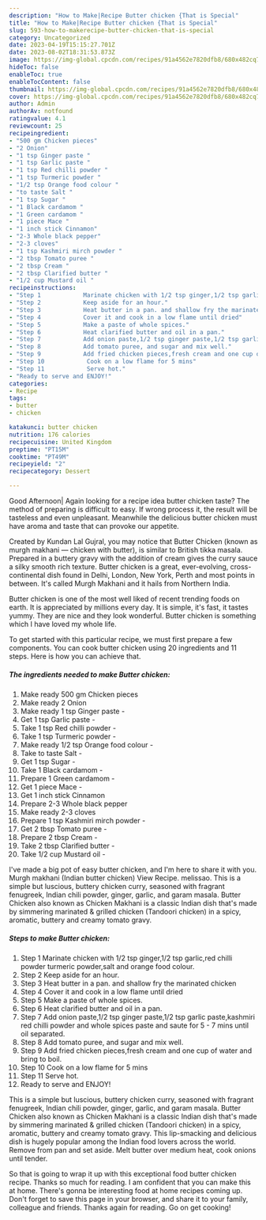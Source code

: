 ```yaml
---
description: "How to Make|Recipe Butter chicken {That is Special"
title: "How to Make|Recipe Butter chicken {That is Special"
slug: 593-how-to-makerecipe-butter-chicken-that-is-special
category: Uncategorized
date: 2023-04-19T15:15:27.701Z
date: 2023-08-02T18:31:53.873Z
image: https://img-global.cpcdn.com/recipes/91a4562e7820dfb8/680x482cq70/butter-chicken-recipe-main-photo.jpg
hideToc: false
enableToc: true
enableTocContent: false
thumbnail: https://img-global.cpcdn.com/recipes/91a4562e7820dfb8/680x482cq70/butter-chicken-recipe-main-photo.jpg
cover: https://img-global.cpcdn.com/recipes/91a4562e7820dfb8/680x482cq70/butter-chicken-recipe-main-photo.jpg
author: Admin
authorAv: notfound
ratingvalue: 4.1
reviewcount: 25
recipeingredient:
- "500 gm Chicken pieces"
- "2 Onion"
- "1 tsp Ginger paste "
- "1 tsp Garlic paste "
- "1 tsp Red chilli powder "
- "1 tsp Turmeric powder "
- "1/2 tsp Orange food colour "
- "to taste Salt "
- "1 tsp Sugar "
- "1 Black cardamom "
- "1 Green cardamom "
- "1 piece Mace "
- "1 inch stick Cinnamon"
- "2-3 Whole black pepper"
- "2-3 cloves"
- "1 tsp Kashmiri mirch powder "
- "2 tbsp Tomato puree "
- "2 tbsp Cream "
- "2 tbsp Clarified butter "
- "1/2 cup Mustard oil "
recipeinstructions:
- "Step 1            Marinate chicken with 1/2 tsp ginger,1/2 tsp garlic,red chilli powder turmeric powder,salt and orange food colour."
- "Step 2            Keep aside for an hour."
- "Step 3            Heat butter in a pan. and shallow fry the marinated chicken"
- "Step 4            Cover it and cook in a low flame until dried"
- "Step 5            Make a paste of whole spices."
- "Step 6            Heat clarified butter and oil in a pan."
- "Step 7            Add onion paste,1/2 tsp ginger paste,1/2 tsp garlic paste,kashmiri red chilli powder and whole spices paste and saute for 5 - 7 mins until oil separated."
- "Step 8            Add tomato puree, and sugar and mix well."
- "Step 9            Add fried chicken pieces,fresh cream and one cup of water and bring to boil."
- "Step 10            Cook on a low flame for 5 mins"
- "Step 11            Serve hot."
- "Ready to serve and ENJOY!"
categories:
- Recipe
tags:
- butter
- chicken

katakunci: butter chicken 
nutrition: 176 calories
recipecuisine: United Kingdom
preptime: "PT15M"
cooktime: "PT49M"
recipeyield: "2"
recipecategory: Dessert

---
```



Good Afternoon| Again looking for a recipe idea butter chicken taste? The method of preparing is difficult to easy. If wrong process it, the result will be tasteless and even unpleasant. Meanwhile the delicious butter chicken must have aroma and taste that can provoke our appetite.





Created by Kundan Lal Gujral, you may notice that Butter Chicken (known as murgh makhani — chicken with butter), is similar to British tikka masala. Prepared in a buttery gravy with the addition of cream gives the curry sauce a silky smooth rich texture. Butter chicken is a great, ever-evolving, cross-continental dish found in Delhi, London, New York, Perth and most points in between. It&#39;s called Murgh Makhani and it hails from Northern India.

Butter chicken is one of the most well liked of recent trending foods on earth. It is appreciated by millions every day. It is simple, it's fast, it tastes yummy. They are nice and they look wonderful. Butter chicken is something which I have loved my whole life.


To get started with this particular recipe, we must first prepare a few components. You can cook butter chicken using 20 ingredients and 11 steps. Here is how you can achieve that.

<!--inarticleads1-->

##### The ingredients needed to make Butter chicken:

1. Make ready 500 gm Chicken pieces
1. Make ready 2 Onion
1. Make ready 1 tsp Ginger paste -
1. Get 1 tsp Garlic paste -
1. Take 1 tsp Red chilli powder -
1. Take 1 tsp Turmeric powder -
1. Make ready 1/2 tsp Orange food colour -
1. Take to taste Salt -
1. Get 1 tsp Sugar -
1. Take 1 Black cardamom -
1. Prepare 1 Green cardamom -
1. Get 1 piece Mace -
1. Get 1 inch stick Cinnamon
1. Prepare 2-3 Whole black pepper
1. Make ready 2-3 cloves
1. Prepare 1 tsp Kashmiri mirch powder -
1. Get 2 tbsp Tomato puree -
1. Prepare 2 tbsp Cream -
1. Take 2 tbsp Clarified butter -
1. Take 1/2 cup Mustard oil -


I&#39;ve made a big pot of easy butter chicken, and I&#39;m here to share it with you. Murgh makhani (Indian butter chicken) View Recipe. melissao. This is a simple but luscious, buttery chicken curry, seasoned with fragrant fenugreek, Indian chili powder, ginger, garlic, and garam masala. Butter Chicken also known as Chicken Makhani is a classic Indian dish that&#39;s made by simmering marinated &amp; grilled chicken (Tandoori chicken) in a spicy, aromatic, buttery and creamy tomato gravy. 

<!--inarticleads2-->

##### Steps to make Butter chicken:

1. Step 1            Marinate chicken with 1/2 tsp ginger,1/2 tsp garlic,red chilli powder turmeric powder,salt and orange food colour.
1. Step 2            Keep aside for an hour.
1. Step 3            Heat butter in a pan. and shallow fry the marinated chicken
1. Step 4            Cover it and cook in a low flame until dried
1. Step 5            Make a paste of whole spices.
1. Step 6            Heat clarified butter and oil in a pan.
1. Step 7            Add onion paste,1/2 tsp ginger paste,1/2 tsp garlic paste,kashmiri red chilli powder and whole spices paste and saute for 5 - 7 mins until oil separated.
1. Step 8            Add tomato puree, and sugar and mix well.
1. Step 9            Add fried chicken pieces,fresh cream and one cup of water and bring to boil.
1. Step 10            Cook on a low flame for 5 mins
1. Step 11            Serve hot.
1. Ready to serve and ENJOY!

This is a simple but luscious, buttery chicken curry, seasoned with fragrant fenugreek, Indian chili powder, ginger, garlic, and garam masala. Butter Chicken also known as Chicken Makhani is a classic Indian dish that&#39;s made by simmering marinated &amp; grilled chicken (Tandoori chicken) in a spicy, aromatic, buttery and creamy tomato gravy. This lip-smacking and delicious dish is hugely popular among the Indian food lovers across the world. Remove from pan and set aside. Melt butter over medium heat, cook onions until tender. 

So that is going to wrap it up with this exceptional food butter chicken recipe. Thanks so much for reading. I am confident that you can make this at home. There's gonna be interesting food at home recipes coming up. Don't forget to save this page in your browser, and share it to your family, colleague and friends. Thanks again for reading. Go on get cooking!
